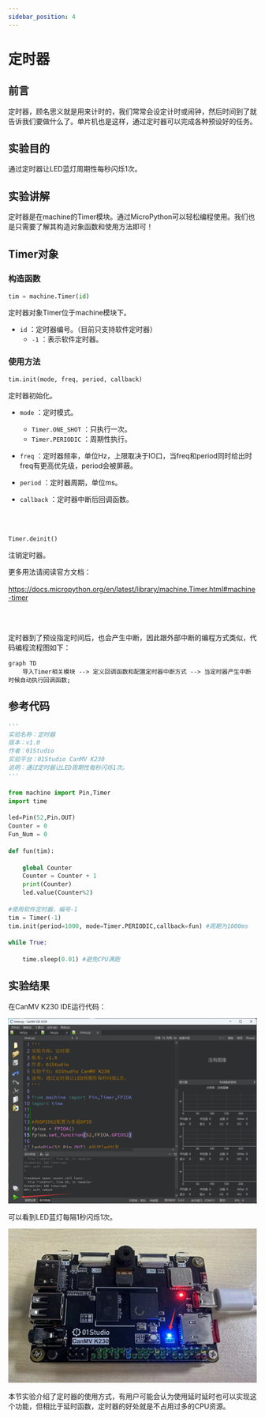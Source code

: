 ```yaml
---
sidebar_position: 4
---
```


# 定时器

## 前言
定时器，顾名思义就是用来计时的，我们常常会设定计时或闹钟，然后时间到了就告诉我们要做什么了。单片机也是这样，通过定时器可以完成各种预设好的任务。

## 实验目的
通过定时器让LED蓝灯周期性每秒闪烁1次。

## 实验讲解

定时器是在machine的Timer模块。通过MicroPython可以轻松编程使用。我们也是只需要了解其构造对象函数和使用方法即可！

## Timer对象

### 构造函数
```python
tim = machine.Timer(id)
```
定时器对象Timer位于machine模块下。

- `id` ：定时器编号。（目前只支持软件定时器）
    - `-1` ：表示软件定时器。

### 使用方法
```python
tim.init(mode, freq, period, callback)
```
定时器初始化。
- `mode` ：定时模式。
    - `Timer.ONE_SHOT` ：只执行一次。 
    - `Timer.PERIODIC` ：周期性执行。  

- `freq` ：定时器频率，单位Hz，上限取决于IO口，当freq和period同时给出时freq有更高优先级，period会被屏蔽。

- `period` ：定时器周期，单位ms。

- `callback` ：定时器中断后回调函数。

<br></br>

```python
Timer.deinit()
```
注销定时器。

更多用法请阅读官方文档：<br></br>
https://docs.micropython.org/en/latest/library/machine.Timer.html#machine-timer

<br></br>

定时器到了预设指定时间后，也会产生中断，因此跟外部中断的编程方式类似，代码编程流程图如下：


```mermaid
graph TD
    导入Timer相关模块 --> 定义回调函数和配置定时器中断方式 --> 当定时器产生中断时候自动执行回调函数;
```

## 参考代码

```python
'''
实验名称：定时器
版本：v1.0
作者：01Studio
实验平台：01Studio CanMV K230
说明：通过定时器让LED周期性每秒闪烁1次。
'''

from machine import Pin,Timer
import time

led=Pin(52,Pin.OUT)
Counter = 0
Fun_Num = 0

def fun(tim):

    global Counter
    Counter = Counter + 1
    print(Counter)
    led.value(Counter%2)

#使用软件定时器，编号-1
tim = Timer(-1)
tim.init(period=1000, mode=Timer.PERIODIC,callback=fun) #周期为1000ms

while True:

    time.sleep(0.01) #避免CPU满跑
```

## 实验结果

在CanMV K230 IDE运行代码：

![timer1](./img/timer/timer1.png)

可以看到LED蓝灯每隔1秒闪烁1次。

![timer1](./img/timer/timer2.png)

本节实验介绍了定时器的使用方式，有用户可能会认为使用延时延时也可以实现这个功能，但相比于延时函数，定时器的好处就是不占用过多的CPU资源。